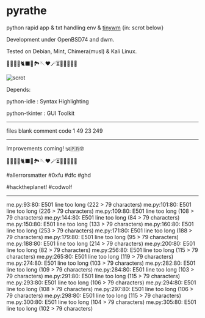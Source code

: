 # pyrathe
python rapid app &amp; txt handling env & [tinywm](https://www.github.com/hardkorebob/tinywm) {in: scrot below}

Development under OpenBSD74 and dwm.

Tested on Debian, Mint, Chimera(musl) & Kali Linux.

🐡🐧🐍🐚🐈‍⬛🦤🏞🪡♥️🪄⏳️🎲🎯🧩🏅🎉

![scrot](https://github.com/hardkorebob/pyrhate/blob/main/scrot.png)

Depends:
  
  python-idle : Syntax Highlighting
  
  python-tkinter : GUI Toolkit

---

files          blank        comment           code 
1             49             23            249 

---

Improvements coming! 🕉🇵🇷🤓

🐡🐧🐍🐚🐈‍⬛🦤🏞🪡♥️🪄⏳️🎲🎯🧩🏅🎉

#allerrorsmatter #0xfu #dfc #ghd

#hacktheplanet! #codwolf

---

me.py:93:80: E501 line too long (222 > 79 characters)
me.py:101:80: E501 line too long (226 > 79 characters)
me.py:109:80: E501 line too long (108 > 79 characters)
me.py:144:80: E501 line too long (84 > 79 characters)
me.py:150:80: E501 line too long (133 > 79 characters)
me.py:160:80: E501 line too long (253 > 79 characters)
me.py:171:80: E501 line too long (188 > 79 characters)
me.py:179:80: E501 line too long (95 > 79 characters)
me.py:188:80: E501 line too long (214 > 79 characters)
me.py:200:80: E501 line too long (82 > 79 characters)
me.py:256:80: E501 line too long (115 > 79 characters)
me.py:265:80: E501 line too long (119 > 79 characters)
me.py:274:80: E501 line too long (103 > 79 characters)
me.py:282:80: E501 line too long (109 > 79 characters)
me.py:284:80: E501 line too long (103 > 79 characters)
me.py:291:80: E501 line too long (115 > 79 characters)
me.py:293:80: E501 line too long (106 > 79 characters)
me.py:294:80: E501 line too long (108 > 79 characters)
me.py:297:80: E501 line too long (106 > 79 characters)
me.py:298:80: E501 line too long (115 > 79 characters)
me.py:300:80: E501 line too long (104 > 79 characters)
me.py:305:80: E501 line too long (102 > 79 characters)
